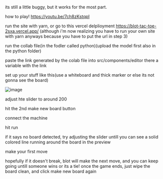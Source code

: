 its still a little buggy, but it works for the most part. 

how to play!
https://youtu.be/7ch8zKstqpI

run the site with yarn, or go to this vercel delplioyment https://blot-tac-toe-2sxa.vercel.app/ (although i'm now realizing you have to run your own site with yarn anyways because you have to put the url in step 3)

run the collab file(in the fodler called python)(upload the model first also in the python folder)

paste the link generated by the colab file into src/components/editor there a variable with the link

set up your stuff like this(use a whiteboard and thick marker or else its not gonna see the board)

![image](https://github.com/user-attachments/assets/59ccebe5-2f63-42bc-b021-771c242bd66e)

adjust hte slider to around 200

hit the 2nd make new board button

connect the machine

hit run

if it says no board detected, try adjusting the slider untill you can see a solid colored line running around the board in the preview

make your first move

hopefully if it doesn't break, blot will make the next move, and you can keep going untill someone wins or its a tie! once the game ends, just wipe the board clean, and click make new board again



